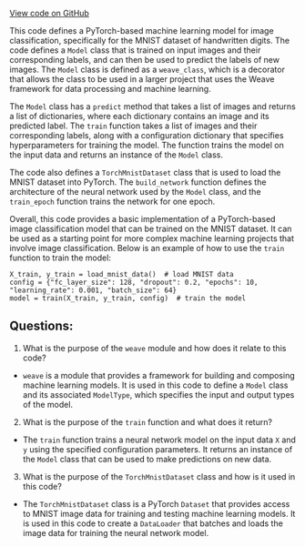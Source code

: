 [View code on GitHub](https://github.com/wandb/weave/weave/ecosystem/torch_mnist_model_example.py)

This code defines a PyTorch-based machine learning model for image classification, specifically for the MNIST dataset of handwritten digits. The code defines a `Model` class that is trained on input images and their corresponding labels, and can then be used to predict the labels of new images. The `Model` class is defined as a `weave_class`, which is a decorator that allows the class to be used in a larger project that uses the Weave framework for data processing and machine learning.

The `Model` class has a `predict` method that takes a list of images and returns a list of dictionaries, where each dictionary contains an image and its predicted label. The `train` function takes a list of images and their corresponding labels, along with a configuration dictionary that specifies hyperparameters for training the model. The function trains the model on the input data and returns an instance of the `Model` class.

The code also defines a `TorchMnistDataset` class that is used to load the MNIST dataset into PyTorch. The `build_network` function defines the architecture of the neural network used by the `Model` class, and the `train_epoch` function trains the network for one epoch.

Overall, this code provides a basic implementation of a PyTorch-based image classification model that can be trained on the MNIST dataset. It can be used as a starting point for more complex machine learning projects that involve image classification. Below is an example of how to use the `train` function to train the model:

```
X_train, y_train = load_mnist_data()  # load MNIST data
config = {"fc_layer_size": 128, "dropout": 0.2, "epochs": 10, "learning_rate": 0.001, "batch_size": 64}
model = train(X_train, y_train, config)  # train the model
```
## Questions: 
 1. What is the purpose of the `weave` module and how does it relate to this code?
- `weave` is a module that provides a framework for building and composing machine learning models. It is used in this code to define a `Model` class and its associated `ModelType`, which specifies the input and output types of the model.

2. What is the purpose of the `train` function and what does it return?
- The `train` function trains a neural network model on the input data `X` and `y` using the specified configuration parameters. It returns an instance of the `Model` class that can be used to make predictions on new data.

3. What is the purpose of the `TorchMnistDataset` class and how is it used in this code?
- The `TorchMnistDataset` class is a PyTorch `Dataset` that provides access to MNIST image data for training and testing machine learning models. It is used in this code to create a `DataLoader` that batches and loads the image data for training the neural network model.